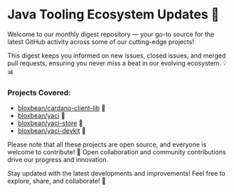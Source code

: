 
# Java Tooling Ecosystem Updates 🚀

Welcome to our monthly digest repository — your go-to source for the latest GitHub activity across some of our cutting-edge projects! 

This digest keeps you informed on new issues, closed issues, and merged pull requests, ensuring you never miss a beat in our evolving ecosystem. 💡📊

### Projects Covered:
- [bloxbean/cardano-client-lib](https://github.com/bloxbean/cardano-client-lib) 🔗
- [bloxbean/yaci](https://github.com/bloxbean/yaci) 🔗
- [bloxbean/yaci-store](https://github.com/bloxbean/yaci-store) 🔗
- [bloxbean/yaci-devkit](https://github.com/bloxbean/yaci-devkit) 🔗

Please note that all these projects are open source, and everyone is welcome to contribute! 
🤝 Open collaboration and community contributions drive our progress and innovation.

Stay updated with the latest developments and improvements! Feel free to explore, share, and collaborate! 🎉
